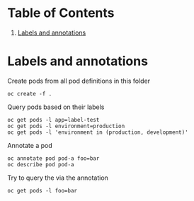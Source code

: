 
# Table of Contents

1.  [Labels and annotations](#org5004a0e)


<a id="org5004a0e"></a>

# Labels and annotations

Create pods from all pod definitions in this folder

    oc create -f .

Query pods based on their labels

    oc get pods -l app=label-test
    oc get pods -l environment=production
    oc get pods -l 'environment in (production, development)'

Annotate a pod

    oc annotate pod pod-a foo=bar
    oc describe pod pod-a

Try to query the via the annotation

    oc get pods -l foo=bar

